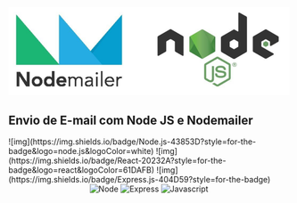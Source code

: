 ![img](backend/src/assets/nodemailernodejs.png)
## Envio de E-mail com Node JS e Nodemailer
<div style="display: flex;">
![img](https://img.shields.io/badge/Node.js-43853D?style=for-the-badge&logo=node.js&logoColor=white)
![img](https://img.shields.io/badge/React-20232A?style=for-the-badge&logo=react&logoColor=61DAFB)
![img](https://img.shields.io/badge/Express.js-404D59?style=for-the-badge)

</div>
<div align="center">
  <img height="30" alt="Node" src="https://img.shields.io/badge/Node.js-43853D?style=for-the-badge&logo=node.js&logoColor=white">
  <img height="30" alt="Express" src="https://img.shields.io/badge/React-20232A?style=for-the-badge&logo=react&logoColor=61DAFB">
  <img height="30" alt="Javascript" src="https://img.shields.io/badge/Express.js-404D59?style=for-the-badge">
</div>